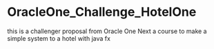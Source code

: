 # OracleOne_Challenge_HotelOne
this is a challenger proposal from Oracle One Next a course to make a simple system to a hotel with java fx
